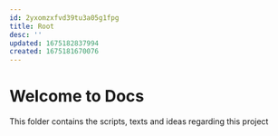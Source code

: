 ```yaml
---
id: 2yxomzxfvd39tu3a05g1fpg
title: Root
desc: ''
updated: 1675182837994
created: 1675181670076
---
```

# Welcome to Docs
This folder contains the scripts, texts and ideas regarding this project
